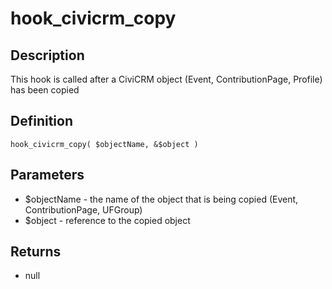 # hook_civicrm_copy

## Description

This hook is called after a CiviCRM object (Event, ContributionPage,
Profile) has been copied

## Definition

    hook_civicrm_copy( $objectName, &$object )

## Parameters

-   $objectName - the name of the object that is being copied (Event,
    ContributionPage, UFGroup)
-   $object - reference to the copied object

## Returns

-   null